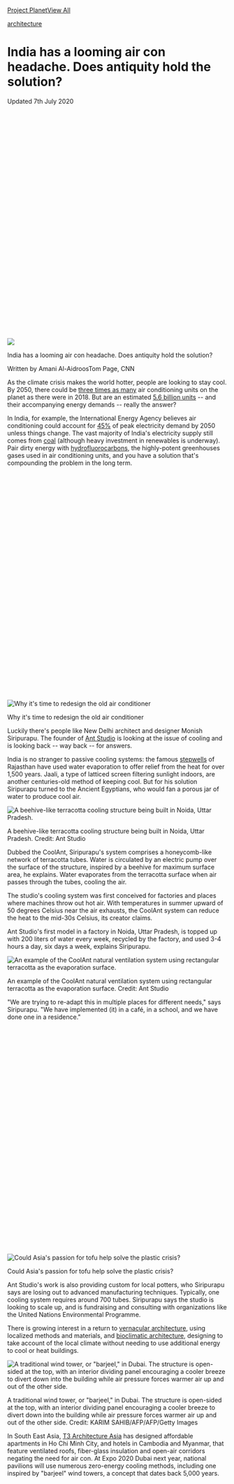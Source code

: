 <div id="mount">

<div class="Chrome__component">

<span style="font-size:0"></span>

<div>

<div class="StickyTop__ad" style="transition:max-height 0.6s cubic-bezier(0.52, 0.005, 0, 1.005);max-height:none">

<div class="Ad__component">

<div id="ad_bnr_atf_01" class="Ad__tag">

</div>

</div>

</div>

<span style="font-size:0"></span><span style="font-size:0"></span>

<div class="Header__container">

<div class="Header__component header" style="transition:transform 0.6s cubic-bezier(0.52, 0.005, 0, 1.005);transform:translateY(0)">

<div class="Header__wrapper">

<div class="Logo__component">

[](/)[](/style)

</div>

<div class="Header__burger">

<div class="Header__burgerIcon">

</div>

</div>

</div>

</div>

</div>

</div>

<div style="transition:padding-top 0.6s cubic-bezier(0.52, 0.005, 0, 1.005);padding-top:50px">

</div>

<div class="Chrome__content">

<div>

</div>

<div>

</div>

<div class="sc-fhYwyz fmNZgG">

<div class="story">

<div class="BasicArticle__component">

<div class="SponsoredSeries__component SponsoredSeries__isDarkTheme">

<div class="SponsoredSeries__wrapper">

[Project
Planet](/specials/world/project-planet-climate-change-solutions)[View
All](/specials/world/project-planet-climate-change-solutions)

</div>

</div>

<div class="Zone__component BasicArticle__zone BasicArticle__head dark">

<div class="Zone__wrapper">

<div class="PageHead__component">

[architecture](/style/architecture)

# India has a looming air con headache. Does antiquity hold the solution?

<div class="PageHead__published">

Updated 7th July 2020

</div>

<div class="PageHead__sponsor">

<div>

<div id="ad_mod_85a882a72" data-ad-branding="project_planet">

</div>

</div>

</div>

</div>

</div>

</div>

<div class="BasicArticle__hero BasicArticle__videoHero">

<div class="BasicArticle__heroWrapper">

<div class="BasicArticle__videoHeroContainer BasicArticle__isPlaylistPlayer">

</div>

</div>

</div>

<div class="SocialTimeBar__container">

<div class="SocialTimeBar__component">

<div class="SocialTimeBar__wrapper">

<div class="SocialTimeBar__image">

<div class="Image__component Image__hasAspectRatio" style="padding-top:100.00%">

![](https://dynaimage.cdn.cnn.com/cnn/e_blur:500,q_auto:low,w_50,c_fill,g_auto,h_50,ar_1:1/http%3A%2F%2Fcdn.cnn.com%2Fcnnnext%2Fdam%2Fassets%2F191203143034-ant-studio-coolant-air-con-2-super-tease.jpg)

</div>

</div>

<div class="SocialTimeBar__title">

India has a looming air con headache. Does antiquity hold the solution?

</div>

<div class="SocialBar__component SocialBar__isShare">

<div class="SocialBar__links">

<span class="SocialBar__link SocialBar__facebook"></span><span class="SocialBar__link SocialBar__twitter"></span><span class="SocialBar__link SocialBar__whatsapp"></span>

</div>

</div>

<div class="SocialTimeBar__bar" style="width:0%">

</div>

</div>

</div>

</div>

<div class="Zone__component BasicArticle__zone">

<div class="Zone__wrapper">

<div class="BasicArticle__body">

<div class="BasicArticle__bodyTop">

<div class="BasicArticle__main">

<div class="Authors__component BasicArticle__authors">

<div class="Authors__writers">

Written by <span class="Authors__writer">Amani
Al-Aidroos</span><span class="Authors__writer">Tom Page, CNN</span>

</div>

</div>

<div class="Paragraph__component BasicArticle__paragraph BasicArticle__pad Paragraph__isDropCap">

As the climate crisis makes the world hotter, people are looking to stay
cool. By 2050, there could be [three times as
many](https://www.iea.org/newsroom/news/2018/may/air-conditioning-use-emerges-as-one-of-the-key-drivers-of-global-electricity-dema.html)
air conditioning units on the planet as there were in 2018. But are an
estimated [5.6 billion
units](https://www.iea.org/newsroom/news/2018/may/air-conditioning-use-emerges-as-one-of-the-key-drivers-of-global-electricity-dema.html)
-- and their accompanying energy demands -- really the answer?

</div>

<div class="Paragraph__component BasicArticle__paragraph BasicArticle__pad">

In India, for example, the International Energy Agency believes air
conditioning could account for
[45%](https://www.iea.org/newsroom/news/2018/may/air-conditioning-use-emerges-as-one-of-the-key-drivers-of-global-electricity-dema.html)
of peak electricity demand by 2050 unless things change. The vast
majority of India's electricity supply still comes from
[coal](https://cnn.com/2019/07/11/business/india-energy-coal/index.html)
(although heavy investment in renewables is underway). Pair dirty energy
with
[hydrofluorocarbons](https://cnn.com/2019/09/04/politics/trump-climate-change-policy-rollbacks/index.html),
the highly-potent greenhouses gases used in air conditioning units, and
you have a solution that's compounding the problem in the long term.

</div>

<div class="BasicArticle__related BasicArticle__padLarge">

[](/style/article/global-cooling-prize-india/index.html)

<div class="RelatedArticle__image">

<div class="Image__component Image__hasAspectRatio" style="padding-top:100.00%">

![Why it's time to redesign the old air
conditioner](https://dynaimage.cdn.cnn.com/cnn/e_blur:500,q_auto:low,w_50,c_fill,g_auto,h_50,ar_1:1/http%3A%2F%2Fcdn.cnn.com%2Fcnnnext%2Fdam%2Fassets%2F191127155431-gettyimages-1002667402.jpg)

</div>

</div>

<div class="RelatedArticle__label">

</div>

<div class="RelatedArticle__title">

Why it's time to redesign the old air conditioner

</div>

</div>

<div class="Paragraph__component BasicArticle__paragraph BasicArticle__pad">

Luckily there's people like New Delhi architect and designer Monish
Siripurapu. The founder of [Ant Studio](http://www.ant.studio/) is
looking at the issue of cooling and is looking back -- way back -- for
answers.

</div>

<div class="BasicArticle__ad BasicArticle__pad">

<div class="Ad__component">

<div id="ad_rect_atf_01" class="Ad__tag">

</div>

</div>

</div>

<div class="Paragraph__component BasicArticle__paragraph BasicArticle__pad">

India is no stranger to passive cooling systems: the famous
[stepwells](https://cnn.com/2012/02/28/world/asia/ancient-air-conditioning-architecture/index.html)
of Rajasthan have used water evaporation to offer relief from the heat
for over 1,500 years. Jaali, a type of latticed screen filtering
sunlight indoors, are another centuries-old method of keeping cool. But
for his solution Siripurapu turned to the Ancient Egyptians, who would
fan a porous jar of water to produce cool air.

</div>

<div class="BasicArticle__image BasicArticle__padLarge">

<div>

<div class="Image__component">

![A beehive-like terracotta cooling structure being built in Noida,
Uttar
Pradesh.](https://dynaimage.cdn.cnn.com/cnn/e_blur:500,q_auto:low,w_50,c_fit/http%3A%2F%2Fcdn.cnn.com%2Fcnnnext%2Fdam%2Fassets%2F191203143034-ant-studio-coolant-air-con-2.jpg)

</div>

<div class="BasicArticle__caption">

A beehive-like terracotta cooling structure being built in Noida, Uttar
Pradesh. <span class="BasicArticle__credit">Credit:
</span><span class="BasicArticle__credit">Ant Studio</span>

</div>

</div>

</div>

<div class="Paragraph__component BasicArticle__paragraph BasicArticle__pad">

Dubbed the CoolAnt, Siripurapu's system comprises a honeycomb-like
network of terracotta tubes. Water is circulated by an electric pump
over the surface of the structure, inspired by a beehive for maximum
surface area, he explains. Water evaporates from the terracotta surface
when air passes through the tubes, cooling the air.

</div>

<div class="Paragraph__component BasicArticle__paragraph BasicArticle__pad">

The studio's cooling system was first conceived for factories and places
where machines throw out hot air. With temperatures in summer upward of
50 degrees Celsius near the air exhausts, the CoolAnt system can reduce
the heat to the mid-30s Celsius, its creator claims.

</div>

<div class="Paragraph__component BasicArticle__paragraph BasicArticle__pad">

Ant Studio's first model in a factory in Noida, Uttar Pradesh, is topped
up with 200 liters of water every week, recycled by the factory, and
used 3-4 hours a day, six days a week, explains Siripurapu.

</div>

<div class="BasicArticle__image BasicArticle__padLarge">

<div>

<div class="Image__component">

![An example of the CoolAnt natural ventilation system using rectangular
terracotta as the evaporation
surface.](https://dynaimage.cdn.cnn.com/cnn/e_blur:500,q_auto:low,w_50,c_fit/http%3A%2F%2Fcdn.cnn.com%2Fcnnnext%2Fdam%2Fassets%2F191129130430-ant-studio-coolant-air-con-1.jpg)

</div>

<div class="BasicArticle__caption">

An example of the CoolAnt natural ventilation system using rectangular
terracotta as the evaporation surface.
<span class="BasicArticle__credit">Credit:
</span><span class="BasicArticle__credit">Ant Studio</span>

</div>

</div>

</div>

<div class="Paragraph__component BasicArticle__paragraph BasicArticle__pad">

"We are trying to re-adapt this in multiple places for different needs,"
says Siripurapu. "We have implemented (it) in a café, in a school, and
we have done one in a residence."

</div>

<div class="BasicArticle__related BasicArticle__padLarge">

[](/2019/12/02/asia/soybeans-plastic-wrap-intl-hnk/index.html)

<div class="RelatedArticle__image">

<div class="Image__component Image__hasAspectRatio" style="padding-top:100.00%">

![Could Asia's passion for tofu help solve the plastic
crisis?](https://dynaimage.cdn.cnn.com/cnn/e_blur:500,q_auto:low,w_50,c_fill,g_auto,h_50,ar_1:1/http%3A%2F%2Fcdn.cnn.com%2Fcnnnext%2Fdam%2Fassets%2F170502094033-03-going-meat-free.jpg)

</div>

</div>

<div class="RelatedArticle__label">

</div>

<div class="RelatedArticle__title">

Could Asia's passion for tofu help solve the plastic crisis?

</div>

</div>

<div class="Paragraph__component BasicArticle__paragraph BasicArticle__pad">

Ant Studio's work is also providing custom for local potters, who
Siripurapu says are losing out to advanced manufacturing techniques.
Typically, one cooling system requires around 700 tubes. Siripurapu says
the studio is looking to scale up, and is fundraising and consulting
with organizations like the United Nations Environmental Programme.

</div>

<div class="Paragraph__component BasicArticle__paragraph BasicArticle__pad">

There is growing interest in a return to [vernacular
architecture](https://cnn.com/style/article/vernacular-architecture-sustainability/index.html),
using localized methods and materials, and [bioclimatic
architecture](https://cnn.com/style/article/t3-architecture-asia-bioclimatic-architecture/index.html),
designing to take account of the local climate without needing to use
additional energy to cool or heat buildings.

</div>

<div class="BasicArticle__image BasicArticle__padLarge">

<div>

<div class="Image__component">

![A traditional wind tower, or "barjeel," in Dubai. The structure is
open-sided at the top, with an interior dividing panel encouraging a
cooler breeze to divert down into the building while air pressure forces
warmer air up and out of the other
side.](https://dynaimage.cdn.cnn.com/cnn/e_blur:500,q_auto:low,w_50,c_fit/http%3A%2F%2Fcdn.cnn.com%2Fcnnnext%2Fdam%2Fassets%2F190118140008-dubai-al-fahidi-al-bastakiya.jpg)

</div>

<div class="BasicArticle__caption">

A traditional wind tower, or "barjeel," in Dubai. The structure is
open-sided at the top, with an interior dividing panel encouraging a
cooler breeze to divert down into the building while air pressure forces
warmer air up and out of the other side.
<span class="BasicArticle__credit">Credit:
</span><span class="BasicArticle__credit">KARIM SAHIB/AFP/AFP/Getty
Images</span>

</div>

</div>

</div>

<div class="Paragraph__component BasicArticle__paragraph BasicArticle__pad">

In South East Asia, [T3 Architecture
Asia](https://cnn.com/style/article/t3-architecture-asia-bioclimatic-architecture/index.html)
has designed affordable apartments in Ho Chi Minh City, and hotels in
Cambodia and Myanmar, that feature ventilated roofs, fiber-glass
insulation and open-air corridors negating the need for air con. At Expo
2020 Dubai next year, national pavilions will use numerous zero-energy
cooling methods, including one inspired by "barjeel" wind towers, a
concept that dates back 5,000 years.

</div>

<div class="BasicArticle__ad BasicArticle__pad">

<div class="Ad__component">

<div id="ad_rect_btf_01" class="Ad__tag">

</div>

</div>

</div>

<div class="BasicArticle__related BasicArticle__padLarge">

[](/style/article/vernacular-architecture-sustainability/index.html)

<div class="RelatedArticle__image">

<div class="Image__component Image__hasAspectRatio" style="padding-top:100.00%">

![What traditional buildings can teach architects about
sustainability](https://dynaimage.cdn.cnn.com/cnn/e_blur:500,q_auto:low,w_50,c_fill,g_auto,h_50,ar_1:1/http%3A%2F%2Fcdn.cnn.com%2Fcnnnext%2Fdam%2Fassets%2F170425110555-tulou-tease-3.jpg)

</div>

</div>

<div class="RelatedArticle__label">

</div>

<div class="RelatedArticle__title">

What traditional buildings can teach architects about sustainability

</div>

</div>

<div class="Paragraph__component BasicArticle__paragraph BasicArticle__pad">

"Civilization," Siripurapu says, "cannot continue to build the same way
that we are doing."

</div>

<div class="Paragraph__component BasicArticle__paragraph BasicArticle__pad">

"Unfortunately, as an architect, we are used to looking at a single
client ... we don't really look at the bigger picture," he adds. "The
motivation now, what we are trying to do, is (see) how our spaces, our
interventions, can actually impact millions of people."

</div>

<div class="Paragraph__component BasicArticle__paragraph BasicArticle__pad">

"We can still be very sustainable and make something really good."

</div>

</div>

<div class="BasicArticle__railTop obRightRail">

</div>

</div>

<div class="BasicArticle__bodyBottom">

<div class="BasicArticle__main">

<div class="BasicArticle__outbrainMain">

<div class="BasicArticle__outbrain">

</div>

</div>

</div>

<div class="BasicArticle__railBottom">

</div>

</div>

</div>

</div>

</div>

<div class="Ad__component">

<div id="ad_nat_btf_01" class="Ad__tag">

</div>

</div>

</div>

</div>

</div>

<div class="Grid-sc-1kcyc0j-0 hFujui">

<div class="Cell-i0zvfi-0 laaVcq">

<div class="Text-sc-1amvtpj-0 gYetWy">

Search

</div>

<div class="Box-sc-1fet97o-0 bQmsQJ">

</div>

<div class="Box-sc-1fet97o-0 fyifOt">

</div>

</div>

</div>

<div class="Grid-sc-1kcyc0j-0 hFujui">

<div class="Cell-i0zvfi-0 dxrNOP">

<div class="Box-sc-1fet97o-0 sc-cJSrbW dBbbZo">

  - [US](/us "visit the US section")
      - [Crime +
        Justice](/specials/us/crime-and-justice "visit the Crime + Justice section")
      - [Energy +
        Environment](/specials/us/energy-and-environment "visit the Energy + Environment section")
      - [Extreme
        Weather](/specials/us/extreme-weather "visit the Extreme Weather section")
      - [Space +
        Science](/specials/space-science "visit the Space + Science section")
  - [World](/world "visit the World section")
      - [Africa](/africa "visit the Africa section")
      - [Americas](/americas "visit the Americas section")
      - [Asia](/asia "visit the Asia section")
      - [Australia](/australia "visit the Australia section")
      - [China](/china "visit the China section")
      - [Europe](/europe "visit the Europe section")
      - [India](/india "visit the India section")
      - [Middle East](/middle-east "visit the Middle East section")
      - [United Kingdom](/uk "visit the United Kingdom section")
  - [Politics](/politics "visit the Politics section")
      - [45](/specials/politics/president-donald-trump-45 "visit the 45 section")
      - [Congress](/specials/politics/congress-capitol-hill "visit the Congress section")
      - [SCOTUS](/specials/politics/supreme-court-nine "visit the SCOTUS section")
      - [Facts
        First](/specials/politics/fact-check-politics "visit the Facts First section")
      - [2020](/specials/politics/2020-election-coverage "visit the 2020 section")
      - [Candidates](/election/2020/candidates "visit the Candidates section")
  - [Business](/business "visit the Business section")
      - [Markets](https://money.cnn.com/data/markets/ "visit the Markets section")
      - [Tech](/business/tech "visit the Tech section")
      - [Media](/business/media "visit the Media section")
      - [Success](/business/success "visit the Success section")
      - [Perspectives](/business/perspectives "visit the Perspectives section")
      - [Videos](/business/videos "visit the Videos section")
  - [Opinion](/opinions "visit the Opinion section")
      - [Political
        Op-Eds](/specials/opinion/opinion-politics "visit the Political Op-Eds section")
      - [Social
        Commentary](/specials/opinion/opinion-social-issues "visit the Social Commentary section")
  - [Health](/health "visit the Health section")
      - [Food](/specials/health/food-diet "visit the Food section")
      - [Fitness](/specials/health/fitness-excercise "visit the Fitness section")
      - [Wellness](/specials/health/wellness "visit the Wellness section")
      - [Parenting](/specials/health/parenting "visit the Parenting section")
      - [Vital
        Signs](/specials/health/vital-signs "visit the Vital Signs section")
  - [Entertainment](/entertainment "visit the Entertainment section")
      - [Stars](/entertainment/celebrities "visit the Stars section")
      - [Screen](/entertainment/movies "visit the Screen section")
      - [Binge](/entertainment/tv-shows "visit the Binge section")
      - [Culture](/entertainment/culture "visit the Culture section")
      - [Media](/business/media "visit the Media section")
  - [Tech](/business/tech "visit the Tech section")
      - [Innovate](/specials/tech/innovate "visit the Innovate section")
      - [Gadget](/specials/tech/gadget "visit the Gadget section")
      - [Mission:
        Ahead](/specials/tech/mission-ahead "visit the Mission: Ahead section")
      - [Upstarts](/specials/tech/upstarts "visit the Upstarts section")
      - [Work
        Transformed](/specials/tech/work-transformed "visit the Work Transformed section")
      - [Innovative
        Cities](/specials/tech/innovative-cities "visit the Innovative Cities section")
  - [Style](/style "visit the Style section")
      - [Arts](/style/arts "visit the Arts section")
      - [Design](/style/design "visit the Design section")
      - [Fashion](/style/fashion "visit the Fashion section")
      - [Architecture](/style/architecture "visit the Architecture section")
      - [Luxury](/style/luxury "visit the Luxury section")
      - [Beauty](/style/beauty "visit the Beauty section")
      - [Video](/style/videos "visit the Video section")
  - [Travel](/travel "visit the Travel section")
      - [Destinations](/travel/destinations "visit the Destinations section")
      - [Food &
        Drink](/travel/food-and-drink "visit the Food & Drink section")
      - [News](/travel/news "visit the News section")
      - [Stay](/travel/stay "visit the Stay section")
      - [Videos](/travel/videos "visit the Videos section")
  - [Sports](http://bleacherreport.com "visit the Sports section")
      - [Pro
        Football](http://bleacherreport.com/nfl "visit the Pro Football section")
      - [College
        Football](http://bleacherreport.com/college-football "visit the College Football section")
      - [Basketball](http://bleacherreport.com/nba "visit the Basketball section")
      - [Baseball](http://bleacherreport.com/mlb "visit the Baseball section")
      - [Soccer](http://bleacherreport.com/world-football "visit the Soccer section")
      - [Olympics](/specials/sport/winter-olympics-2018 "visit the Olympics section")
  - [Videos](/videos "visit the Videos section")
      - [Live TV](//cnn.it/go2 "visit the Live TV  section")
      - [Digital
        Studios](/specials/digital-studios "visit the Digital Studios section")
      - [CNN
        Films](/specials/videos/digital-shorts "visit the CNN Films section")
      - [HLN](/specials/videos/hln "visit the HLN section")
      - [TV Schedule](/tv/schedule/cnn "visit the TV Schedule section")
      - [TV Shows
        A-Z](/specials/tv/all-shows "visit the TV Shows A-Z section")
      - [CNNVR](/vr "visit the CNNVR section")
  - [Coupons](//coupons.cnn.com "visit the Coupons section")
      - [CNN
        Underscored](/cnn-underscored/ "visit the CNN Underscored section")
      - [Explore](/specials/cnn-underscored/explore/ "visit the Explore section")
      - [Wellness](/specials/cnn-underscored/wellness/ "visit the Wellness section")
      - [Gadgets](/specials/cnn-underscored/gadgets/ "visit the Gadgets section")
      - [Lifestyle](/specials/cnn-underscored/lifestyle/ "visit the Lifestyle section")
      - [CNN
        Store](//store.cnn.com/?utm_source=cnn.com&utm_medium=referral&utm_campaign=navbar "visit the CNN Store section")
  - [More](/more "visit the More section")
      - [Photos](/specials/photos "visit the Photos section")
      - [Longform](/specials/cnn-longform "visit the Longform section")
      - [Investigations](/specials/cnn-investigates "visit the Investigations section")
      - [CNN
        Profiles](/specials/profiles "visit the CNN Profiles section")
      - [CNN
        Leadership](/specials/more/cnn-leadership "visit the CNN Leadership section")
      - [CNN
        Newsletters](/email/subscription "visit the CNN Newsletters section")
      - [Work for
        CNN](https://www.turnerjobs.com/search-jobs?orgIds=1174&ac=19299 "visit the Work for CNN section")

</div>

</div>

</div>

<div class="Box-sc-1fet97o-0 sc-TOsTZ Qfqyl">

-----

</div>

<div class="Grid-sc-1kcyc0j-0 hFujui">

<div class="Cell-i0zvfi-0 dxrNOP">

<div class="Flex-sc-1sqrs56-0 drTWbY">

<div class="Flex-sc-1sqrs56-0 sc-kjoXOD dAqPFb">

<div class="Flex-sc-1sqrs56-0 sc-bdVaJa bemtay" size="40">

</div>

</div>

<div class="Flex-sc-1sqrs56-0 sc-gisBJw kFQkml">

<div class="Flex-sc-1sqrs56-0 sc-kGXeez hwoZBw" data-test="social-follow-bar">

<span class="Text-sc-1amvtpj-0-span jKFEoX" data-font-weight="bold" data-test="follow-text" data-font-size="12" data-letter-spacing="1.5">Follow
CNN </span>

<div class="Box-sc-1fet97o-0 sc-dxgOiQ jUzaWY" data-mode="dark">

</div>

  - 
  - 
  - 

</div>

</div>

</div>

</div>

</div>

<div class="Grid-sc-1kcyc0j-0 hFujui">

<div class="Cell-i0zvfi-0 dxrNOP">

<div class="Box-sc-1fet97o-0 sc-kgAjT fXByFM">

-----

</div>

<div class="Box-sc-1fet97o-0 cApVqV">

  - [Terms of Use](/terms "visit the Terms of Use section")
  - [Privacy Policy](/privacy "visit the Privacy Policy section")
  - [Accessibility &
    CC](/accessibility "visit the Accessibility & CC section")
  - [AdChoices](# "visit the AdChoices section")
  - [About Us](/about "visit the About Us section")
  - [CNN Studio Tours](/tour "visit the CNN Studio Tours section")
  - [Modern Slavery Act
    Statement](/msa "visit the Modern Slavery Act Statement section")
  - [Advertise with
    us](https://commercial.cnn.com "visit the Advertise with us section")
  - [CNN Store](//store.cnn.com "visit the CNN Store section")
  - [Newsletters](/newsletters "visit the Newsletters section")
  - [Transcripts](/transcripts "visit the Transcripts section")
  - [License Footage](/collection "visit the License Footage section")
  - [CNN
    Newsource](http://cnnnewsource.com "visit the CNN Newsource section")
  - [Sitemap](https://www.cnn.com/sitemap.html "visit the Sitemap section")

</div>

<div class="Box-sc-1fet97o-0 sc-dVhcbM hZaYGU" data-mode="dark" data-component="copyright">

<span class="Text-sc-1amvtpj-0-span sc-fBuWsC eOrGtR" data-area="copyright-CNN">©
2020 Cable News Network.</span>[Turner Broadcasting System,
Inc.](//www.turner.com "Turner Broadcasting System, Inc.")<span class="Text-sc-1amvtpj-0-span sc-fBuWsC eOrGtR">All
Rights
Reserved.</span><span class="Text-sc-1amvtpj-0-span sc-fBuWsC sc-eqIVtm iNQXQO">CNN
Sans ™ & © 2016 Cable News Network.</span>

</div>

</div>

</div>

</div>

</div>

</div>
